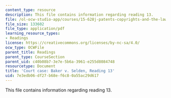 ```yaml
---
content_type: resource
description: This file contains information regarding reading 13.
file: /ol-ocw-studio-app/courses/15-628j-patents-copyrights-and-the-law-of-intellectual-property-spring-2013/7e3edb06df27b68ef6c80a55ac29d617_MIT15_628JS13_read13.pdf
file_size: 133602
file_type: application/pdf
learning_resource_types:
- Readings
license: https://creativecommons.org/licenses/by-nc-sa/4.0/
ocw_type: OCWFile
parent_title: Readings
parent_type: CourseSection
parent_uid: c40b08b7-3e7e-5b6a-3961-e255d8084748
resourcetype: Document
title: 'Court case: Baker v. Selden, Reading 13'
uid: 7e3edb06-df27-b68e-f6c8-0a55ac29d617
---
```

This file contains information regarding reading 13.